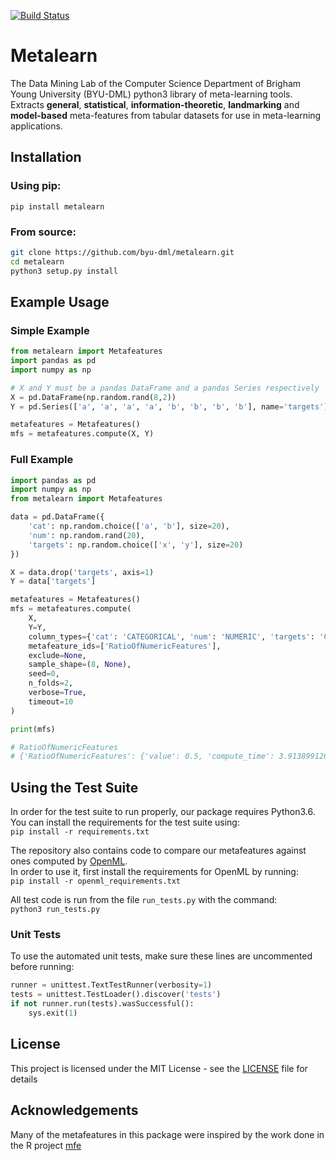 [![Build Status](https://api.travis-ci.org/byu-dml/metalearn.png)](https://travis-ci.org/byu-dml/metalearn)

# Metalearn

The Data Mining Lab of the Computer Science Department of Brigham Young University (BYU-DML) python3 library of meta-learning tools.
Extracts **general**, **statistical**, **information-theoretic**, **landmarking** and **model-based** meta-features from tabular datasets for use in meta-learning applications.

## Installation

### Using pip:  

`pip install metalearn`

### From source:

```bash
git clone https://github.com/byu-dml/metalearn.git
cd metalearn
python3 setup.py install
```
## Example Usage

### Simple Example
```python
from metalearn import Metafeatures
import pandas as pd
import numpy as np

# X and Y must be a pandas DataFrame and a pandas Series respectively
X = pd.DataFrame(np.random.rand(8,2))
Y = pd.Series(['a', 'a', 'a', 'a', 'b', 'b', 'b', 'b'], name='targets')

metafeatures = Metafeatures()
mfs = metafeatures.compute(X, Y)
```

### Full Example
```python
import pandas as pd
import numpy as np
from metalearn import Metafeatures

data = pd.DataFrame({
    'cat': np.random.choice(['a', 'b'], size=20),
    'num': np.random.rand(20),
    'targets': np.random.choice(['x', 'y'], size=20)
})

X = data.drop('targets', axis=1)
Y = data['targets']

metafeatures = Metafeatures()
mfs = metafeatures.compute(
    X,
    Y=Y,
    column_types={'cat': 'CATEGORICAL', 'num': 'NUMERIC', 'targets': 'CATEGORICAL'},
    metafeature_ids=['RatioOfNumericFeatures'],
    exclude=None,
    sample_shape=(8, None),
    seed=0,
    n_folds=2,
    verbose=True,
    timeout=10
)

print(mfs)

# RatioOfNumericFeatures
# {'RatioOfNumericFeatures': {'value': 0.5, 'compute_time': 3.9138991269283e-05}}
```

## Using the Test Suite

In order for the test suite to run properly, our package requires Python3.6.  
You can install the requirements for the test suite using:  
`pip install -r requirements.txt`
  
The repository also contains code to compare our metafeatures against ones computed by [OpenML](https://github.com/openml/OpenML).  
In order to use it, first install the requirements for OpenML by running:  
`pip install -r openml_requirements.txt`  

All test code is run from the file `run_tests.py` with the command:  
`python3 run_tests.py`

### Unit Tests

To use the automated unit tests, make sure these lines are uncommented before running:  
```python
runner = unittest.TextTestRunner(verbosity=1)
tests = unittest.TestLoader().discover('tests')
if not runner.run(tests).wasSuccessful():
    sys.exit(1)
```

## License

This project is licensed under the MIT License - see the [LICENSE](LICENSE) file for details

## Acknowledgements

Many of the metafeatures in this package were inspired by the work done in the R project [mfe](https://github.com/rivolli/mfe)
